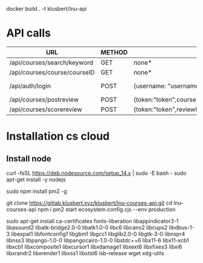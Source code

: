 docker build . -t klusbert/lnu-api
# API calls

| URL                          | METHOD | BODY                                                                                                             | RETURNS                                           |
|------------------------------|--------|------------------------------------------------------------------------------------------------------------------|---------------------------------------------------|
| /api/courses/search/keyword  | GET    | none*                                                                                                            | Search result                                     |
| /api/courses/course/courseID | GET    | none*                                                                                                            | Course information                                |
| /api/auth/login              | POST   | {username: "username",password:"password"}                                                                       | {loggedIn:true,token"token",userName: "username"} |
| /api/courses/postreview      | POST   | {token:"token",courseID:"courseID",message:"message",rating:rating,anonymous:true\|\|false,,studentID:studentID} | {success}                                         |
| /api/courses/scorereview     | POST   | {token:"token",reviewID:"reviewID"}        

# Installation cs cloud


## Install node
curl -fsSL https://deb.nodesource.com/setup_14.x | sudo -E bash -
sudo apt-get install -y nodejs

sudo npm install pm2 -g

git clone https://gitlab.klusbert.xyz/klusbert/lnu-courses-api.git
cd lnu-courses-api
npm i
pm2 start ecosystem.config.cjs --env production


sudo apt-get install ca-certificates fonts-liberation libappindicator3-1 libasound2 libatk-bridge2.0-0 libatk1.0-0 libc6 libcairo2 libcups2 libdbus-1-3 libexpat1 libfontconfig1 libgbm1 libgcc1 libglib2.0-0 libgtk-3-0 libnspr4 libnss3 libpango-1.0-0 libpangocairo-1.0-0 libstdc++6 libx11-6 libx11-xcb1 libxcb1 libxcomposite1 libxcursor1 libxdamage1 libxext6 libxfixes3 libxi6 libxrandr2 libxrender1 libxss1 libxtst6 lsb-release wget xdg-utils
